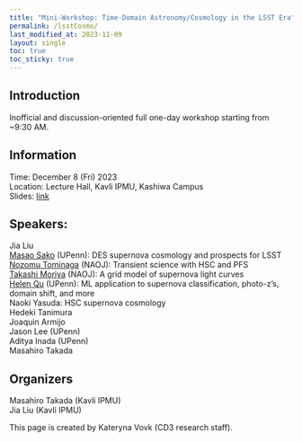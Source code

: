```yaml
---
title: "Mini-Workshop: Time-Domain Astronomy/Cosmology in the LSST Era"
permalink: /lsstCosmo/
last_modified_at: 2023-11-09
layout: single
toc: true
toc_sticky: true
---
```


## Introduction
Inofficial and discussion-oriented full one-day workshop starting from ~9:30 AM.  

## Information
Time: December 8 (Fri) 2023 \
Location: Lecture Hall, Kavli IPMU, Kashiwa Campus \
Slides: [link](slides)

## Speakers:
Jia Liu \
[Masao Sako](https://www.sas.upenn.edu/~masao/Web/Home.html) (UPenn): DES supernova cosmology and prospects for LSST \
[Nozomu Tominaga](https://nozomu-tominaga.jp/) (NAOJ): Transient science with HSC and PFS \
[Takashi Moriya](https://sci.nao.ac.jp/MEMBER/takashi.moriya/) (NAOJ): A grid model of supernova light curves \
[Helen Qu](https://helenqu.com/) (UPenn): ML application to supernova classification, photo-z’s, domain shift, and more \
Naoki Yasuda: HSC supernova cosmology \
Hedeki Tanimura \
Joaquin Armijo \
Jason Lee (UPenn) \
Aditya Inada (UPenn) \
Masahiro Takada

## Organizers
Masahiro Takada (Kavli IPMU)\
Jia Liu (Kavli IPMU)

<!--- ## Photo --->

<!---## Acknowledgement 
This workshop is supported by ...--->

This page is created by Kateryna Vovk (CD3 research staff).
